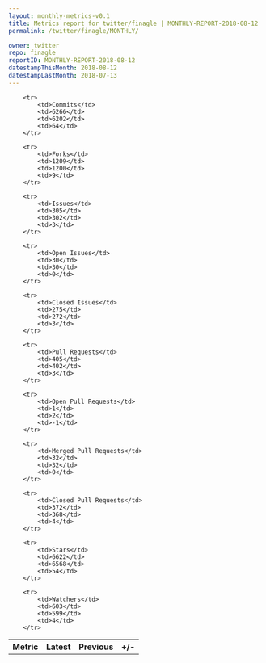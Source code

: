```yaml
---
layout: monthly-metrics-v0.1
title: Metrics report for twitter/finagle | MONTHLY-REPORT-2018-08-12 | 2018-08-12
permalink: /twitter/finagle/MONTHLY/

owner: twitter
repo: finagle
reportID: MONTHLY-REPORT-2018-08-12
datestampThisMonth: 2018-08-12
datestampLastMonth: 2018-07-13
---
```



<table style="width: 100%;">
    <tr>
        <th>Metric</th>
        <th>Latest</th>
        <th>Previous</th>
        <th>+/-</th>
    </tr>

        <tr>
            <td>Commits</td>
            <td>6266</td>
            <td>6202</td>
            <td>64</td>
        </tr>
        
        <tr>
            <td>Forks</td>
            <td>1209</td>
            <td>1200</td>
            <td>9</td>
        </tr>
        
        <tr>
            <td>Issues</td>
            <td>305</td>
            <td>302</td>
            <td>3</td>
        </tr>
        
        <tr>
            <td>Open Issues</td>
            <td>30</td>
            <td>30</td>
            <td>0</td>
        </tr>
        
        <tr>
            <td>Closed Issues</td>
            <td>275</td>
            <td>272</td>
            <td>3</td>
        </tr>
        
        <tr>
            <td>Pull Requests</td>
            <td>405</td>
            <td>402</td>
            <td>3</td>
        </tr>
        
        <tr>
            <td>Open Pull Requests</td>
            <td>1</td>
            <td>2</td>
            <td>-1</td>
        </tr>
        
        <tr>
            <td>Merged Pull Requests</td>
            <td>32</td>
            <td>32</td>
            <td>0</td>
        </tr>
        
        <tr>
            <td>Closed Pull Requests</td>
            <td>372</td>
            <td>368</td>
            <td>4</td>
        </tr>
        
        <tr>
            <td>Stars</td>
            <td>6622</td>
            <td>6568</td>
            <td>54</td>
        </tr>
        
        <tr>
            <td>Watchers</td>
            <td>603</td>
            <td>599</td>
            <td>4</td>
        </tr>
        
</table>
